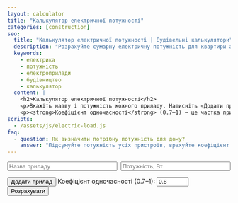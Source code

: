 ```yaml
---
layout: calculator
title: "Калькулятор електричної потужності"
categories: [construction]
seo:
  title: "Калькулятор електричної потужності | Будівельні калькулятори"
  description: "Розрахуйте сумарну електричну потужність для квартири або будинку."
  keywords:
    - електрика
    - потужність
    - електроприлади
    - будівництво
    - калькулятор
  content: |
    <h2>Калькулятор електричної потужності</h2>
    <p>Вкажіть назву і потужність кожного приладу. Натисніть «Додати прилад» для ще одного рядка. Кнопка «–» видаляє відповідний рядок.</p>
    <p><strong>Коефіцієнт одночасності</strong> (0.7–1) — це частка приладів, які можуть працювати одночасно. Для квартири зазвичай беруть 0.7–0.8, для офісу чи виробництва — ближче до 1. Якщо плануєте вмикати всі прилади разом — ставте 1.</p>
scripts:
  - /assets/js/electric-load.js
faq:
  - question: Як визначити потрібну потужність для дому?
    answer: "Підсумуйте потужність усіх пристроїв, врахуйте коефіцієнт одночасності (0.7–0.8)."
---
```


<style>
.electric-load-row {
  display: flex;
  gap: 8px;
  align-items: center;
  margin-bottom: 14px;
}
.electric-load-row input[type="text"], .electric-load-row input[type="number"] {
  flex: 1 1 0;
}
.remove-appliance {
  margin-right: 12px;
  margin-left: 0;
  min-width: 40px;
  min-height: 40px;
  font-size: 1.4em;
  color: #fff;
  background: #157aff;
  border: none;
  border-radius: 8px;
  cursor: pointer;
  transition: background 0.15s;
  display: flex;
  align-items: center;
  justify-content: center;
}
.remove-appliance:hover {
  background: #005bd1;
}
</style>

<form id="electric-load-form" autocomplete="off">
  <div id="electric-load-list">
    <div class="electric-load-row">
      <input type="text" class="electric-appliance" placeholder="Назва приладу" />
      <input type="number" class="electric-power" min="0" step="any" placeholder="Потужність, Вт" />
    </div>
  </div>
  <button type="button" id="add-appliance">Додати прилад</button>
  <label>
    Коефіцієнт одночасності (0.7–1):
    <input type="number" id="electric-simultaneous" min="0.5" max="1" step="0.01" value="0.8" required>
  </label>
  <button type="submit">Розрахувати</button>
</form>
<div id="electric-load-result" class="result"></div>

